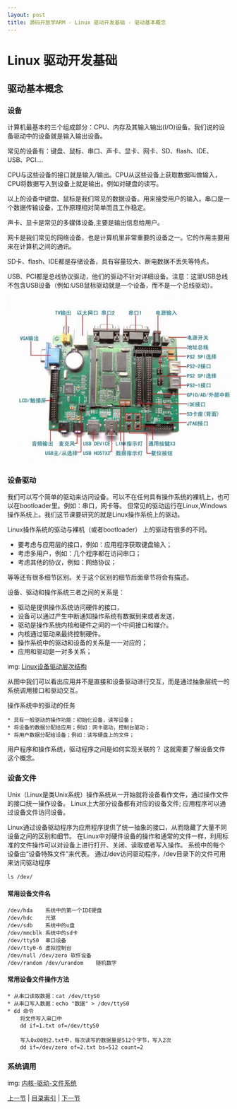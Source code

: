 ```yaml
---
layout: post
title: 源码开放学ARM - Linux 驱动开发基础 - 驱动基本概念
---
```


# Linux 驱动开发基础
## 驱动基本概念

### 设备
计算机最基本的三个组成部分：CPU、内存及其输入输出(I/O)设备。我们说的设备驱动中的设备就是输入输出设备。

常见的设备有：键盘、鼠标、串口、声卡、显卡、网卡、SD、flash、IDE、USB、PCI….

CPU与这些设备的接口就是输入/输出。CPU从这些设备上获取数据叫做输入，CPU将数据写入到设备上就是输出。例如对硬盘的读写。

以上的设备中键盘、鼠标是我们常见的数据设备。用来接受用户的输入。串口是一个数据传输设备，工作原理相对简单而且工作稳定。

声卡、显卡是常见的多媒体设备,主要是输出信息给用户。

网卡是我们常见的网络设备，也是计算机里非常重要的设备之一。它的作用主要用来在计算机之间的通讯。

SD卡、flash、IDE都是存储设备，具有容量较大、断电数据不丢失等特点。

USB、PCI都是总线协议驱动，他们的驱动不针对详细设备。注意：这里USB总线不包含USB设备（例如:USB鼠标驱动就是一个设备，而不是一个总线驱动）。

![MC2410E开发板1](../figures/LASO-chp101-1-1-mc2410.jpg)


### 设备驱动
我们可以写个简单的驱动来访问设备。可以不在任何具有操作系统的裸机上，也可以在bootloader里。例如：串口，网卡等。
但常见的驱动运行在Linux,Windows操作系统上。我们这节课要研究的就是Linux操作系统上的驱动。

Linux操作系统的驱动与裸机（或者bootloader） 上的驱动有很多的不同。

- 要考虑与应用层的接口，例如：应用程序获取键盘输入；
- 考虑多用户，例如：几个程序都在访问串口；
- 考虑其他的协议，例如：网络协议；
	
等等还有很多细节区别。关于这个区别的细节后面章节将会有描述。

设备、驱动和操作系统三者之间的关系是：

* 驱动是提供操作系统访问硬件的接口，
* 设备可以通过产生中断通知操作系统有数据到来或者发送，
* 驱动是操作系统内核和硬件之间的一个中间接口和媒介。
* 内核通过驱动来最终控制硬件。
* 操作系统中的驱动和设备的关系是一一对应的；
* 应用和驱动是一对多关系；
	
img: [Linux设备驱动层次结构](../figures/LASO-chp101-1-1-lddframe.jpg)
	
从图中我们可以看出应用并不是直接和设备驱动进行交互，而是通过抽象层统一的系统调用接口和驱动交互。

操作系统中的驱动的任务 

	* 具有一般驱动的操作功能：初始化设备，读写设备；
	* 将设备的数据分配给应用；例如：网卡驱动，控制台驱动；
	* 将用户数据分配给设备；例如：读写硬盘上的文件；

用户程序和操作系统，驱动程序之间是如何实现关联的？ 这就需要了解设备文件这个概念。
	
### 设备文件
Unix（Linux是类Unix系统）操作系统从一开始就将设备看作文件，通过操作文件的接口统一操作设备。
Linux上大部分设备都有对应的设备文件; 应用程序可以通过设备文件访问设备。

Linux通过设备驱动程序为应用程序提供了统一抽象的接口，从而隐藏了大量不同设备之间的区别和细节。
在Linux中对硬件设备的操作和通常的文件一样，利用标准的文件操作可以对设备上进行打开、关闭、读取或者写入操作。
系统中的每个设备由“设备特殊文件”来代表。
通过/dev访问驱动程序，/dev目录下的文件可用来访问驱动程序

	ls /dev/

#### 常用设备文件名
	
	/dev/hda	系统中的第一个IDE硬盘
	/dev/hdc	光驱
	/dev/sdb	系统中的u盘
	/dev/mmcblk	系统中的sd卡
	/dev/ttyS0	串口设备
	/dev/tty0-6 虚拟控制台
	/dev/null /dev/zero 软件设备
	/dev/random /dev/urandom	随机数字
	
#### 常用设备文件操作方法

	* 从串口读取数据：cat /dev/ttyS0
	* 从串口写入数据：echo "数据" > /dev/ttyS0
	* dd 命令
		将文件写入串口中
		dd if=1.txt of=/dev/ttyS0			
		
		写入0x00到2.txt中，每次读写的数据量是512个字节，写入2次
		dd if=/dev/zero	of=2.txt bs=512 count=2

### 系统调用

img: [内核-驱动-文件系统](http://oss.org.cn/kernel-book/ldd3/images/snagitldd3/ldd3-1-1.png)
	
[上一节](chp0-1.html)  |  [目录索引](../index.html)  |  [下一节](chp101-2.html)
